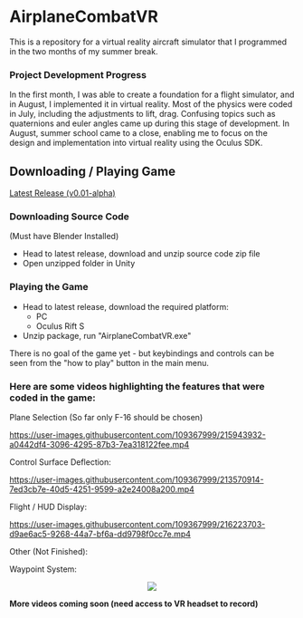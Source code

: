 # AirplaneCombatVR
This is a repository for a virtual reality aircraft simulator that I programmed in the two months of my summer break.

### Project Development Progress
In the first month, I was able to create a foundation for a flight simulator, and in August, I implemented it in virtual reality. Most of the physics were coded in July, including the adjustments to lift, drag. Confusing topics such as quaternions and euler angles came up during this stage of development. In August, summer school came to a close, enabling me to focus on the design and implementation into virtual reality using the Oculus SDK.

## Downloading / Playing Game
[Latest Release (v0.01-alpha)](https://github.com/tommyzhng/AirplaneCombatVR/releases/tag/v0.01-alpha)
### Downloading Source Code 
(Must have Blender Installed)
- Head to latest release, download and unzip source code zip file
- Open unzipped folder in Unity

### Playing the Game
- Head to latest release, download the required platform:
  - PC
  - Oculus Rift S
- Unzip package, run "AirplaneCombatVR.exe"

There is no goal of the game yet - but keybindings and controls can be seen from the "how to play" button in the main menu.

### Here are some videos highlighting the features that were coded in the game:

Plane Selection (So far only F-16 should be chosen)

https://user-images.githubusercontent.com/109367999/215943932-a0442df4-3096-4295-87b3-7ea318122fee.mp4

Control Surface Deflection:

https://user-images.githubusercontent.com/109367999/213570914-7ed3cb7e-40d5-4251-9599-a2e24008a200.mp4

Flight / HUD Display:

https://user-images.githubusercontent.com/109367999/216223703-d9ae6ac5-9268-44a7-bf6a-dd9798f0cc7e.mp4

Other (Not Finished):

Waypoint System:
<p align="center">
  <img src="https://github.com/tommyzhng/AirplaneCombatVR/blob/master/Assets/Other/waypointsystem.gif">
</p>


**More videos coming soon (need access to VR headset to record)**
